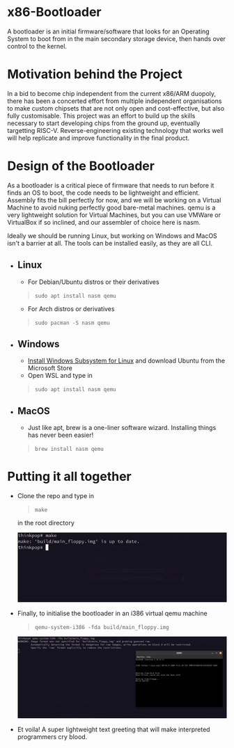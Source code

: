 # x86-Bootloader
A bootloader is an initial firmware/software that looks for an Operating System to boot from in the main secondary storage device, then hands over control to the kernel.

# Motivation behind the Project

In a bid to become chip independent from the current x86/ARM duopoly, there has been a concerted effort from multiple independent organisations to make custom chipsets that are not only open and cost-effective, but also fully customisable. This project was an effort to build up the skills necessary to start developing chips from the ground up, eventually targetting RISC-V. Reverse-engineering existing technology that works well will help replicate and improve functionality in the final product.

# Design of the Bootloader

As a bootloader is a critical piece of firmware that needs to run before it finds an OS to boot, the code needs to be lightweight and efficient. Assembly fits the bill perfectly for now, and we will be working on a Virtual Machine to avoid nuking perfectly good bare-metal machines. qemu is a very lightweight solution for Virtual Machines, but you can use VMWare or VirtualBox if so inclined, and our assembler of choice here is nasm.

Ideally we should be running Linux, but working on Windows and MacOS isn't a barrier at all. The tools can be installed easily, as they are all CLI.

- ## Linux

  - For Debian/Ubuntu distros or their derivatives
  > `sudo apt install nasm qemu`

  - For Arch distros or derivatives
  > `sudo pacman -S nasm qemu`

- ## Windows

  - [Install Windows Subsystem for Linux](https://www.windowscentral.com/how-install-wsl2-windows-10) and download Ubuntu from the Microsoft Store
  - Open WSL and type in
  > `sudo apt install nasm qemu`
  
- ## MacOS
  - Just like apt, brew is a one-liner software wizard. Installing things has never been easier!
  > `brew install nasm qemu`
  
# Putting it all together

- Clone the repo and type in
  > `make`
  
  in the root directory
  
  ![A king in the making](/assets/images/make.png)
  
- Finally, to initialise the bootloader in an i386 virtual qemu machine
  > `qemu-system-i386 -fda build/main_floppy.img`

  ![End of an era](/assets/images/bootloader.png)

- Et voila! A super lightweight text greeting that will make interpreted programmers cry blood.
